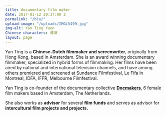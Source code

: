 ```yaml
---
title: documentary film maker
date: 2017-01-12 20:37:00 Z
permalink: "/bio/"
upload-image: "/uploads/IMGL5499.jpg"
img-alt: Yan Ting Yuen
Chinese characters: 導演
layout: page
---
```


Yan Ting is a **Chinese-Dutch filmmaker and screenwriter**, originally from Hong Kong, based in Amsterdam. She is an award winning documentary filmmaker, specialized in hybrid forms of filmmaking. Her films have been aired by national and international television channels, and have among others premiered and screened at Sundance Filmfestival, Le Fifa in Montreal, IDFA, IFFR, Melbourne Filmfestival. 

Yan Ting is co-founder of the documentary collective [**Docmakers**](http://www.docmakers.nl), 6 female film makers based in Amsterdam, The Netherlands. 

She also works as **advisor** for several **film funds** and serves as advisor for **intercultural film projects and projects.** 
